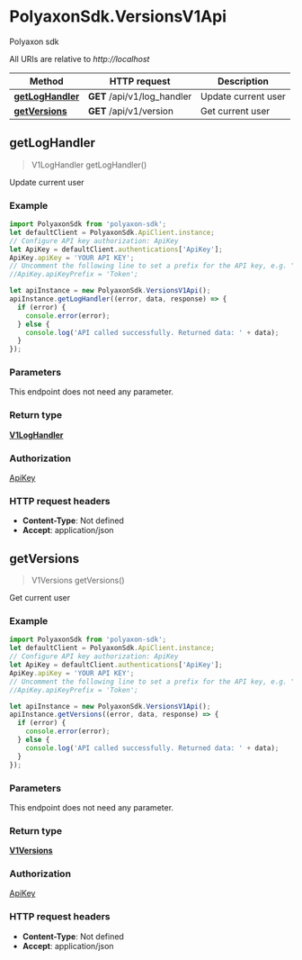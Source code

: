# PolyaxonSdk.VersionsV1Api

Polyaxon sdk

All URIs are relative to *http://localhost*

Method | HTTP request | Description
------------- | ------------- | -------------
[**getLogHandler**](VersionsV1Api.md#getLogHandler) | **GET** /api/v1/log_handler | Update current user
[**getVersions**](VersionsV1Api.md#getVersions) | **GET** /api/v1/version | Get current user



## getLogHandler

> V1LogHandler getLogHandler()

Update current user

### Example

```javascript
import PolyaxonSdk from 'polyaxon-sdk';
let defaultClient = PolyaxonSdk.ApiClient.instance;
// Configure API key authorization: ApiKey
let ApiKey = defaultClient.authentications['ApiKey'];
ApiKey.apiKey = 'YOUR API KEY';
// Uncomment the following line to set a prefix for the API key, e.g. "Token" (defaults to null)
//ApiKey.apiKeyPrefix = 'Token';

let apiInstance = new PolyaxonSdk.VersionsV1Api();
apiInstance.getLogHandler((error, data, response) => {
  if (error) {
    console.error(error);
  } else {
    console.log('API called successfully. Returned data: ' + data);
  }
});
```

### Parameters

This endpoint does not need any parameter.

### Return type

[**V1LogHandler**](V1LogHandler.md)

### Authorization

[ApiKey](../README.md#ApiKey)

### HTTP request headers

- **Content-Type**: Not defined
- **Accept**: application/json


## getVersions

> V1Versions getVersions()

Get current user

### Example

```javascript
import PolyaxonSdk from 'polyaxon-sdk';
let defaultClient = PolyaxonSdk.ApiClient.instance;
// Configure API key authorization: ApiKey
let ApiKey = defaultClient.authentications['ApiKey'];
ApiKey.apiKey = 'YOUR API KEY';
// Uncomment the following line to set a prefix for the API key, e.g. "Token" (defaults to null)
//ApiKey.apiKeyPrefix = 'Token';

let apiInstance = new PolyaxonSdk.VersionsV1Api();
apiInstance.getVersions((error, data, response) => {
  if (error) {
    console.error(error);
  } else {
    console.log('API called successfully. Returned data: ' + data);
  }
});
```

### Parameters

This endpoint does not need any parameter.

### Return type

[**V1Versions**](V1Versions.md)

### Authorization

[ApiKey](../README.md#ApiKey)

### HTTP request headers

- **Content-Type**: Not defined
- **Accept**: application/json


